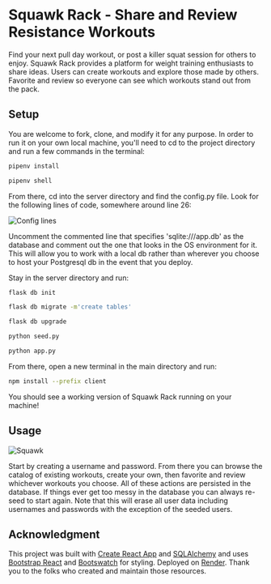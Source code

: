 # Squawk Rack - Share and Review Resistance Workouts

Find your next pull day workout, or post a killer squat session for others to enjoy.  Squawk Rack provides a platform for weight training enthusiasts to share ideas.  Users can create workouts and explore those made by others.  Favorite and review so everyone can see which workouts stand out from the pack.

## Setup

You are welcome to fork, clone, and modify it for any purpose.  In order to run it on your own local machine, you'll need to cd to the project directory and run a few commands in the terminal:
```bash
pipenv install
```
```bash
pipenv shell
```

From there, cd into the server directory and find the config.py file.  Look for the following lines of code, somewhere around line 26:

![Config lines](https://github.com/apatari/squawk-rack/assets/108021977/0ee909b7-a2af-484e-ae00-d80e7b63a902)

Uncomment the commented line that specifies 'sqlite:///app.db' as the database and comment out the one that looks in the OS environment for it.  This will allow you to work with a local db rather than wherever you choose to host your Postgresql db in the event that you deploy.

Stay in the server directory and run:

```bash
flask db init
```
```bash
flask db migrate -m'create tables'
```
```bash
flask db upgrade
```
```bash
python seed.py
```
```bash
python app.py
```
From there, open a new terminal in the main directory and run:
```bash
npm install --prefix client
```
You should see a working version of Squawk Rack running on your machine!

## Usage

![Squawk](https://github.com/apatari/squawk-rack/assets/108021977/e9f66eb2-2aec-4594-99f5-18096d297265)

Start by creating a username and password.  From there you can browse the catalog of existing workouts, create your own, then favorite and review whichever workouts you choose.  All of these actions are persisted in the database.  If things ever get too messy in the database you can always re-seed to start again.  Note that this will erase all user data including usernames and passwords with the exception of the seeded users.

## Acknowledgment

This project was built with [Create React App](https://github.com/facebook/create-react-app) and [SQLAlchemy](https://www.sqlalchemy.org/) and uses [Bootstrap React](https://react-bootstrap.netlify.app/) and [Bootswatch](https://bootswatch.com/) for styling.  Deployed on [Render](https://render.com/).  Thank you to the folks who created and maintain those resources.
